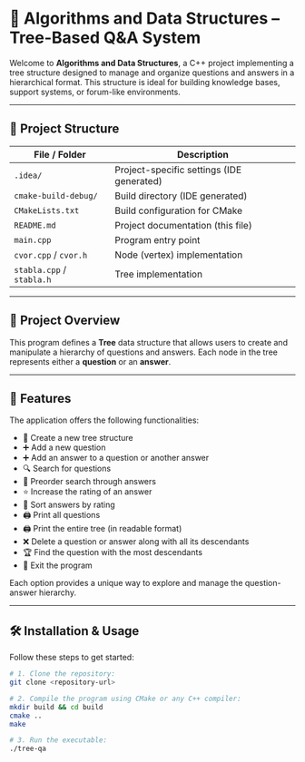 # 🌳 Algorithms and Data Structures – Tree-Based Q&A System

Welcome to **Algorithms and Data Structures**, a C++ project implementing a tree structure designed to manage and organize questions and answers in a hierarchical format. This structure is ideal for building knowledge bases, support systems, or forum-like environments.

---

## 📂 Project Structure

| File / Folder           | Description                      |
|------------------------|---------------------------------|
| `.idea/`               | Project-specific settings (IDE generated) |
| `cmake-build-debug/`   | Build directory (IDE generated) |
| `CMakeLists.txt`       | Build configuration for CMake   |
| `README.md`            | Project documentation (this file) |
| `main.cpp`             | Program entry point             |
| `cvor.cpp` / `cvor.h`  | Node (vertex) implementation    |
| `stabla.cpp` / `stabla.h` | Tree implementation            |

---

## 📌 Project Overview

This program defines a **Tree** data structure that allows users to create and manipulate a hierarchy of questions and answers. Each node in the tree represents either a **question** or an **answer**.

---

## 🚀 Features

The application offers the following functionalities:

- 🌱 Create a new tree structure  
- ➕ Add a new question  
- ➕ Add an answer to a question or another answer  
- 🔍 Search for questions  
- 🔎 Preorder search through answers  
- ⭐ Increase the rating of an answer  
- 🔢 Sort answers by rating  
- 🖨️ Print all questions  
- 🖨️ Print the entire tree (in readable format)  
- ❌ Delete a question or answer along with all its descendants  
- 🏆 Find the question with the most descendants  
- 🚪 Exit the program  

Each option provides a unique way to explore and manage the question-answer hierarchy.

---

## 🛠️ Installation & Usage

Follow these steps to get started:

```bash
# 1. Clone the repository:
git clone <repository-url>

# 2. Compile the program using CMake or any C++ compiler:
mkdir build && cd build
cmake ..
make

# 3. Run the executable:
./tree-qa


